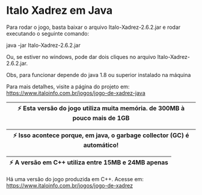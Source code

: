 # Italo Xadrez em Java

Para rodar o jogo, basta baixar o arquivo Italo-Xadrez-2.6.2.jar e rodar executando o seguinte comando:

java -jar Italo-Xadrez-2.6.2.jar

Ou, se estiver no windows, pode dar dois cliques no arquivo Italo-Xadrez-2.6.2.jar.

Obs, para funcionar depende do java 1.8 ou superior instalado na máquina

Para mais detalhes, visite a página do projeto em: https://www.italoinfo.com.br/jogos/jogo-de-xadrez-java

|  :zap:  Esta versão do jogo utiliza muita memória. de 300MB à pouco mais de 1GB   |
|-----------------------------------------------------------------------------------|

|  :zap:  Isso acontece porque, em java, o garbage collector (GC) é automático!     |
|-----------------------------------------------------------------------------------|

|  :zap:  A versão em C++ utiliza entre 15MB e 24MB apenas  |
|-----------------------------------------------------------|

Há uma versão do jogo produzida em C++. Acesse em: https://www.italoinfo.com.br/jogos/jogo-de-xadrez
